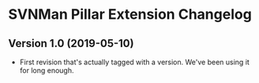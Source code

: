 # SVNMan Pillar Extension Changelog

## Version 1.0 (2019-05-10)

- First revision that's actually tagged with a version. We've been using it for long enough.
